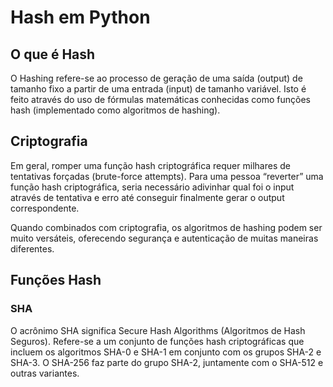 # Hash em Python

## O que é Hash
O Hashing refere-se ao processo de geração de uma saída (output) de tamanho fixo a partir de uma entrada (input) de tamanho variável. Isto é feito através do uso de fórmulas matemáticas conhecidas como funções hash (implementado como algoritmos de hashing). 

## Criptografia
Em geral, romper uma função hash criptográfica requer milhares de tentativas forçadas (brute-force attempts). Para uma pessoa “reverter” uma função hash criptográfica, seria necessário adivinhar qual foi o input através de tentativa e erro até conseguir finalmente gerar o output correspondente.

Quando combinados com criptografia, os algoritmos de hashing podem ser muito versáteis, oferecendo segurança e autenticação de muitas maneiras diferentes.

## Funções Hash

### SHA
O acrônimo SHA significa Secure Hash Algorithms (Algoritmos de Hash Seguros). 
Refere-se a um conjunto de funções hash criptográficas que incluem os algoritmos SHA-0 e SHA-1 em conjunto com os grupos SHA-2 e SHA-3. 
O SHA-256 faz parte do grupo SHA-2, juntamente com o SHA-512 e outras variantes.

